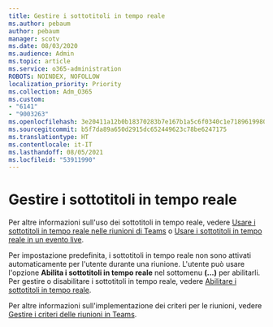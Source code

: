 ```yaml
---
title: Gestire i sottotitoli in tempo reale
ms.author: pebaum
author: pebaum
manager: scotv
ms.date: 08/03/2020
ms.audience: Admin
ms.topic: article
ms.service: o365-administration
ROBOTS: NOINDEX, NOFOLLOW
localization_priority: Priority
ms.collection: Adm_O365
ms.custom:
- "6141"
- "9003263"
ms.openlocfilehash: 3e20411a12b0b18370283b7e167b1a5c6f0340c1e71896199805f0db6d0c0c6c
ms.sourcegitcommit: b5f7da89a650d2915dc652449623c78be6247175
ms.translationtype: HT
ms.contentlocale: it-IT
ms.lasthandoff: 08/05/2021
ms.locfileid: "53911990"
---
```

# <a name="manage-live-captions"></a>Gestire i sottotitoli in tempo reale

Per altre informazioni sull'uso dei sottotitoli in tempo reale, vedere [Usare i sottotitoli in tempo reale nelle riunioni di Teams](https://support.microsoft.com/office/use-live-captions-in-a-teams-meeting-4be2d304-f675-4b57-8347-cbd000a21260) o [Usare i sottotitoli in tempo reale in un evento live](https://support.microsoft.com/office/use-live-captions-in-a-live-event-1d6778d4-6c65-4189-ab13-e2d77beb9e2a).  

Per impostazione predefinita, i sottotitoli in tempo reale non sono attivati automaticamente per l'utente durante una riunione. L'utente può usare l'opzione **Abilita i sottotitoli in tempo reale** nel sottomenu **(...)** per abilitarli. Per gestire o disabilitare i sottotitoli in tempo reale, vedere [Abilitare i sottotitoli in tempo reale](https://docs.microsoft.com/microsoftteams/meeting-policies-in-teams#enable-live-captions).

Per altre informazioni sull'implementazione dei criteri per le riunioni, vedere [Gestire i criteri delle riunioni in Teams](https://docs.microsoft.com/microsoftteams/meeting-policies-in-teams).